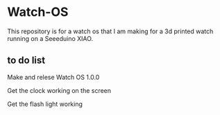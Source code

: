 # Watch-OS
This repository is for a watch os that I am making for a 3d printed watch running on a Seeeduino XIAO.


## to do list

Make and relese Watch OS 1.0.0

Get the clock working on the screen

Get the flash light working


